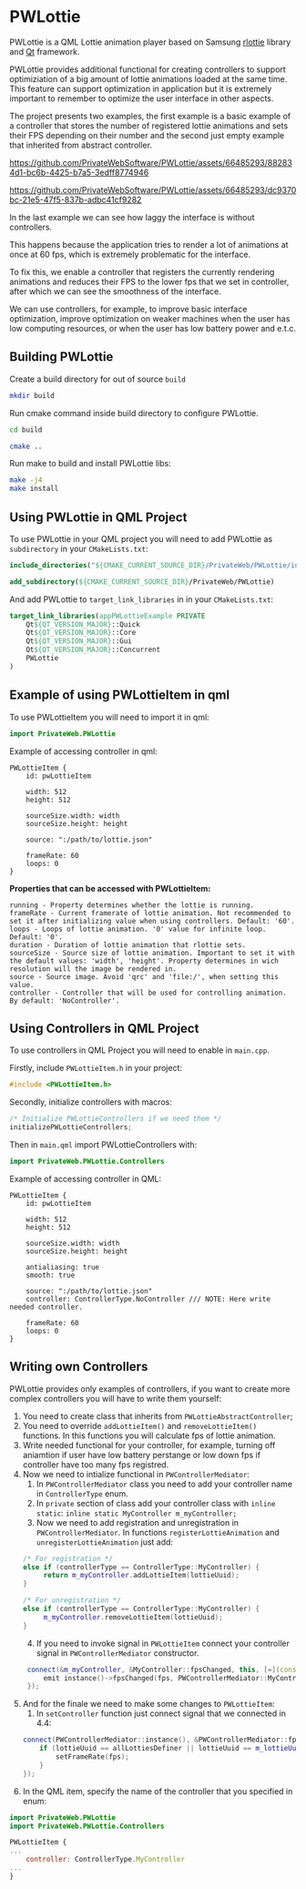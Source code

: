 # PWLottie

PWLottie is a QML Lottie animation player based on Samsung [rlottie](https://github.com/Samsung/rlottie) library and [Qt](https://www.qt.io/) framework.


PWLottie provides additional functional for creating controllers to support optimiziation of a big amount of lottie animations loaded at the same time. This feature can support optimization in application but it is extremely important to remember to optimize the user interface in other aspects.

The project presents two examples, the first example is a basic example of a controller that stores the number of registered lottie animations and sets their FPS depending on their number and the second just empty example that inherited from abstract controller.


https://github.com/PrivateWebSoftware/PWLottie/assets/66485293/882834d1-bc6b-4425-b7a5-3edff8774946

https://github.com/PrivateWebSoftware/PWLottie/assets/66485293/dc9370bc-21e5-47f5-837b-adbc41cf9282 


In the last example we can see how laggy the interface is without controllers. 

This happens because the application tries to render a lot of animations at once at 60 fps, which is extremely problematic for the interface. 

To fix this, we enable a controller that registers the currently rendering animations and reduces their FPS to the lower fps that we set in controller, after which we can see the smoothness of the interface.

We can use controllers, for example, to improve basic interface optimization, improve optimization on weaker machines when the user has low computing resources, or when the user has low battery power and e.t.c.

## Building PWLottie

Create a build directory for out of source `build`

```sh
mkdir build
```

Run cmake command inside build directory to configure PWLottie.

```sh
cd build

cmake ..
```

Run make to build and install PWLottie libs:

```sh
make -j4
make install
```

## Using PWLottie in QML Project 

To use PWLottie in your QML project you will need to add PWLottie as `subdirectory` in your `CMakeLists.txt`:

```CMake
include_directories("${CMAKE_CURRENT_SOURCE_DIR}/PrivateWeb/PWLottie/include/")

add_subdirectory(${CMAKE_CURRENT_SOURCE_DIR}/PrivateWeb/PWLottie)
```

And add PWLottie to `target_link_libraries` in in your `CMakeLists.txt`:

```CMake
target_link_libraries(appPWLottieExample PRIVATE
    Qt${QT_VERSION_MAJOR}::Quick
    Qt${QT_VERSION_MAJOR}::Core
    Qt${QT_VERSION_MAJOR}::Gui
    Qt${QT_VERSION_MAJOR}::Concurrent
    PWLottie
)
```

## Example of using PWLottieItem in qml

To use PWLottieItem you will need to import it in qml:
```qml
import PrivateWeb.PWLottie
```

Example of accessing controller in qml:

```
PWLottieItem {
    id: pwLottieItem

    width: 512
    height: 512

    sourceSize.width: width
    sourceSize.height: height

    source: ":/path/to/lottie.json"

    frameRate: 60 
    loops: 0 
}
```

**Properties that can be accessed with PWLottieItem:**

```
running - Property determines whether the lottie is running.
frameRate - Current framerate of lottie animation. Not recommended to set it after initializing value when using controllers. Default: '60'. 
loops - Loops of lottie animation. '0' value for infinite loop. Default: '0'.
duration - Duration of lottie animation that rlottie sets.
sourceSize - Source size of lottie animation. Important to set it with the default values: 'width', 'height'. Property determines in wich resolution will the image be rendered in.
source - Source image. Avoid 'qrc' and 'file:/', when setting this value.
controller - Controller that will be used for controlling animation. By default: 'NoController'.
```

## Using Controllers in QML Project

To use controllers in QML Project you will need to enable in `main.cpp`.

Firstly, include `PWLottieItem.h` in your project:
```cpp
#include <PWLottieItem.h>
```

Secondly, initialize controllers with macros:
```cpp
/* Initialize PWLottieControllers if we need them */
initializePWLottieControllers;
```

Then in `main.qml` import PWLottieControllers with:
```qml
import PrivateWeb.PWLottie.Controllers
```

Example of accessing controller in QML:

```
PWLottieItem {
    id: pwLottieItem

    width: 512
    height: 512

    sourceSize.width: width
    sourceSize.height: height

    antialiasing: true
    smooth: true

    source: ":/path/to/lottie.json"
    controller: ControllerType.NoController /// NOTE: Here write needed controller.

    frameRate: 60
    loops: 0
}
```

## Writing own Controllers 

PWLottie provides only examples of controllers, if you want to create more complex controllers you will have to write them yourself:

1. You need to create class that inherits from `PWLottieAbstractController`;
2. You need to override `addLottieItem()` and `removeLottieItem()` functions. In this functions you will calculate fps of lottie animation.
3. Write needed functional for your controller, for example, turning off aniamtion if user have low battery perstange or low down fps if controller have too many fps registred.
4. Now we need to intialize functional in `PWControllerMediator`:
    1. In `PWControllerMediator` class you need to add your controller name in `ControllerType` enum.
    2. In `private` section of class add your controller class with `inline static`: `inline static MyController m_myController;`
    3. Now we need to add registration and unregistration in `PWControllerMediator`. In functions `registerLottieAnimation` and `unregisterLottieAnimation` just add:
   ```cpp
   /* For registration */
   else if (controllerType == ControllerType::MyController) {
        return m_myController.addLottieItem(lottieUuid);
   }

   /* For unregistration */
   else if (controllerType == ControllerType::MyController) {
        m_myController.removeLottieItem(lottieUuid);
   }
   ```
   4. If you need to invoke signal in `PWLottieItem` connect your controller signal in `PWControllerMediator` constructor.
   ```cpp
    connect(&m_myController, &MyController::fpsChanged, this, [=](const quint16 fps, const QString& lottieUuid) {
        emit instance()->fpsChanged(fps, PWControllerMediator::MyController, lottieUuid);
    });
   ```
5. And for the finale we need to make some changes to `PWLottieItem`:
    1. In `setController` function just connect signal that we connected in 4.4:
    ```cpp
    connect(PWControllerMediator::instance(), &PWControllerMediator::fpsChanged, this, [=, this](const quint16 fps, const PWControllerMediator::ControllerType controllerType, const QString& lottieUuid) {
        if (lottieUuid == allLottiesDefiner || lottieUuid == m_lottieUuid) {
            setFrameRate(fps);
        }
    });
    ```
6. In the QML item, specify the name of the controller that you specified in enum:
```qml
import PrivateWeb.PWLottie
import PrivateWeb.PWLottie.Controllers

PWLottieItem {
...
    controller: ControllerType.MyController
...
}
``` 
